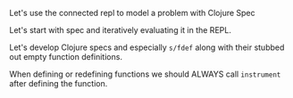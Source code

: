 Let's use the connected repl to model a problem with Clojure Spec

Let's start with spec and iteratively evaluating it in the REPL. 

Let's develop Clojure specs and especially `s/fdef` along with their
stubbed out empty function definitions.

When defining or redefining functions we should ALWAYS call
`instrument` after defining the function.


